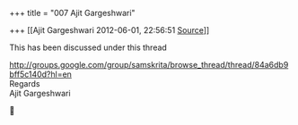 +++
title = "007 Ajit Gargeshwari"

+++
[[Ajit Gargeshwari	2012-06-01, 22:56:51 [Source](https://groups.google.com/g/samskrita/c/aSOn7zVD6TM)]]



This has been discussed under this thread  
  
<http://groups.google.com/group/samskrita/browse_thread/thread/84a6db9bff5c140d?hl=en>  
Regards  
Ajit Gargeshwari  




